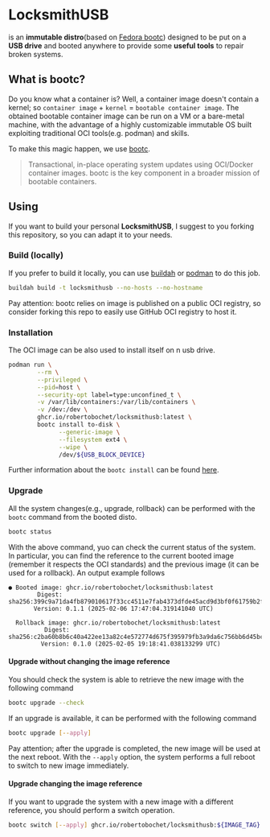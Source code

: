 # LocksmithUSB

is an **immutable distro**(based on [Fedora bootc](https://docs.fedoraproject.org/en-US/bootc/)) designed to be put on a **USB drive** and booted anywhere to provide some **useful tools** to repair broken systems.

## What is bootc?

Do you know what a container is? Well, a container image doesn't contain a kernel; so `container image` + `kernel` = `bootable container image`.
The obtained bootable container image can be run on a VM or a bare-metal machine, with the advantage of a highly customizable immutable OS built exploiting traditional OCI tools(e.g. podman) and skills.

To make this magic happen, we use [bootc](https://github.com/containers/bootc).

> Transactional, in-place operating system updates using OCI/Docker container images. 
> bootc is the key component in a broader mission of bootable containers.

## Using

If you want to build your personal **LocksmithUSB**, 
I suggest to you forking this repository, so you can adapt it to your needs.

### Build (locally)

If you prefer to build it locally, you can use [buildah](https://buildah.io/) or [podman](https://podman.io/) to do this job.

```bash
buildah build -t locksmithusb --no-hosts --no-hostname
```

Pay attention: bootc relies on image is published on a public OCI registry, so consider forking this repo to easily use GitHub OCI registry to host it.

### Installation

The OCI image can be also used to install itself on n usb drive.

```bash
podman run \
        --rm \
        --privileged \
        --pid=host \
        --security-opt label=type:unconfined_t \
        -v /var/lib/containers:/var/lib/containers \
        -v /dev:/dev \
        ghcr.io/robertobochet/locksmithusb:latest \
        bootc install to-disk \
              --generic-image \
              --filesystem ext4 \
              --wipe \
              /dev/${USB_BLOCK_DEVICE}
```

Further information about the `bootc install` can be found [here](https://bootc-dev.github.io/bootc//bootc-install.html).

### Upgrade

All the system changes(e.g., upgrade, rollback) can be performed with the `bootc` command from the booted disto.

```bash
bootc status
```

With the above command, yuo can check the current status of the system.
In particular, you can find the reference to the current booted image (remember it respects the OCI standards) 
and the previous image (it can be used for a rollback). 
An output example follows

```text
● Booted image: ghcr.io/robertobochet/locksmithusb:latest
        Digest: sha256:399c9a71da4fb879010617f33cc4511e7fab4373dfde45acd9d3bf0f61759b2f
       Version: 0.1.1 (2025-02-06 17:47:04.319141040 UTC)

  Rollback image: ghcr.io/robertobochet/locksmithusb:latest
          Digest: sha256:c2ba60b8b6c40a422ee13a82c4e572774d675f395979fb3a9da6c756bb6d45bc
         Version: 0.1.0 (2025-02-05 19:18:41.038133299 UTC)
```

#### Upgrade without changing the image reference

You should check the system is able to retrieve the new image with the following command

```bash
bootc upgrade --check
```

If an upgrade is available, it can be performed with the following command

```bash
bootc upgrade [--apply]
```

Pay attention; after the upgrade is completed, the new image will be used at the next reboot.
With the `--apply` option, the system performs a full reboot to switch to new image immediately.

#### Upgrade changing the image reference

If you want to upgrade the system with a new image with a different reference, you should perform a switch operation.

```bash
bootc switch [--apply] ghcr.io/robertobochet/locksmithusb:${IMAGE_TAG}
```
